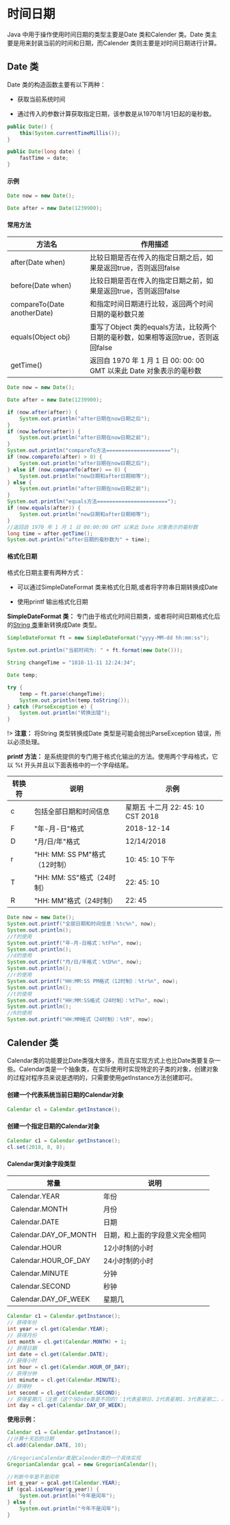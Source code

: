 # 时间日期

Java 中用于操作使用时间日期的类型主要是Date 类和Calender 类。Date 类主要是用来封装当前的时间和日期，而Calender 类则主要是对时间日期进行计算。

## Date 类

Date 类的构造函数主要有以下两种：

+ 获取当前系统时间

+ 通过传入的参数计算获取指定日期，该参数是从1970年1月1日起的毫秒数。

``` java
public Date() {
    this(System.currentTimeMillis());
}

public Date(long date) {
    fastTime = date;
}
``` 

#### 示例

``` java
Date now = new Date(); 

Date after = new Date(1239900); 
```

#### 常用方法

|方法名  |  作用描述|
|---| ---|
|after(Date when) | 比较日期是否在传入的指定日期之后，如果是返回true，否则返回false |
|before(Date when) | 比较日期是否在传入的指定日期之前，如果是返回true，否则返回false |
|compareTo(Date anotherDate) |和指定时间日期进行比较，返回两个时间日期的毫秒数只差 |
|equals(Object obj) | 重写了Object 类的equals方法，比较两个日期的毫秒数，如果相等返回true，否则返回false |
|getTime() | 返回自 1970 年 1 月 1 日 00: 00: 00 GMT 以来此 Date 对象表示的毫秒数 |

``` java
Date now = new Date(); 

Date after = new Date(1239900); 

if (now.after(after)) {
    System.out.println("after日期在now日期之后");
}
if (now.before(after)) {
    System.out.println("after日期在now日期之前");
}
System.out.println("compareTo方法=====================");
if (now.compareTo(after) > 0) {
    System.out.println("after日期在now日期之后");
} else if (now.compareTo(after) == 0) {
    System.out.println("now日期和after日期相等");
} else {
    System.out.println("after日期在now日期之前");
}
System.out.println("equals方法=======================");
if (now.equals(after)) {
    System.out.println("now日期和after日期相等");
}
//返回自 1970 年 1 月 1 日 00:00:00 GMT 以来此 Date 对象表示的毫秒数
long time = after.getTime();
System.out.println("after日期的毫秒数为" + time);
```

#### 格式化日期

格式化日期主要有两种方式：

+ 可以通过SimpleDateFormat 类来格式化日期,或者将字符串日期转换成Date

+ 使用printf 输出格式化日期

**SimpleDateFormat 类：** 专门由于格式化时间日期类，或者将时间日期格式化后的[String 类](/datatype/string)重新转换成Date 类型。
``` java
SimpleDateFormat ft = new SimpleDateFormat("yyyy-MM-dd hh:mm:ss");

System.out.println("当前时间为: " + ft.format(new Date()));

String changeTime = "1818-11-11 12:24:34";

Date temp;

try {
    temp = ft.parse(changeTime);
    System.out.println(temp.toString());
} catch (ParseException e) {
    System.out.println("转换出错");
}
```

!> **注意：** 将String 类型转换成Date 类型是可能会抛出ParseException 错误，所以必须处理。

**printf 方法：** 是系统提供的专门用于格式化输出的方法。使用两个字母格式，它以 %t 开头并且以下面表格中的一个字母结尾。

|转换符  |  说明| 示例 |
|---| ---| ---|
|c | 包括全部日期和时间信息| 星期五 十二月 22: 45: 10 CST 2018 |
|F | "年-月-日"格式 | 2018-12-14 |
|D | "月/日/年"格式 | 12/14/2018|
|r | "HH: MM: SS PM"格式（12时制）| 10: 45: 10 下午 |
|T | "HH: MM: SS"格式（24时制）| 22: 45: 10 |
|R | "HH: MM"格式（24时制） | 22: 45 | 

``` java
Date now = new Date();
System.out.printf("全部日期和时间信息：%tc%n", now);
System.out.println();
//f的使用
System.out.printf("年-月-日格式：%tF%n", now);
System.out.println();
//d的使用
System.out.printf("月/日/年格式：%tD%n", now);
System.out.println();
//r的使用
System.out.printf("HH:MM:SS PM格式（12时制）：%tr%n", now);
System.out.println();
//t的使用
System.out.printf("HH:MM:SS格式（24时制）：%tT%n", now);
System.out.println();
//R的使用
System.out.printf("HH:MM格式（24时制）：%tR", now);
```
## Calender 类

Calendar类的功能要比Date类强大很多，而且在实现方式上也比Date类要复杂一些。Calendar类是一个抽象类，在实际使用时实现特定的子类的对象，创建对象的过程对程序员来说是透明的，只需要使用getInstance方法创建即可。

#### 创建一个代表系统当前日期的Calendar对象
``` java
Calendar cl = Calendar.getInstance();
```

#### 创建一个指定日期的Calendar对象
``` java
Calendar c1 = Calendar.getInstance();
cl.set(2018, 8, 8);
```

#### Calendar类对象字段类型

|常量  |  说明|
|---| ---| 
|Calendar.YEAR | 年份 |
|Calendar.MONTH | 月份 |
|Calendar.DATE | 日期 |
|Calendar.DAY_OF_MONTH | 日期，和上面的字段意义完全相同 |
|Calendar.HOUR	| 12小时制的小时 |
|Calendar.HOUR_OF_DAY | 24小时制的小时|
|Calendar.MINUTE | 分钟 |
|Calendar.SECOND | 秒钟 |
|Calendar.DAY_OF_WEEK | 星期几 |

``` java
Calendar c1 = Calendar.getInstance();
// 获得年份
int year = cl.get(Calendar.YEAR);
// 获得月份
int month = cl.get(Calendar.MONTH) + 1;
// 获得日期
int date = cl.get(Calendar.DATE);
// 获得小时
int hour = cl.get(Calendar.HOUR_OF_DAY);
// 获得分钟
int minute = cl.get(Calendar.MINUTE);
// 获得秒
int second = cl.get(Calendar.SECOND);
// 获得星期几（注意（这个与Date类是不同的）：1代表星期日、2代表星期1、3代表星期二，以此类推）
int day = cl.get(Calendar.DAY_OF_WEEK);
```

**使用示例：**
``` java
Calendar c1 = Calendar.getInstance();
//计算十天后的日期
cl.add(Calendar.DATE, 10);
        
//GregorianCalendar类是Calender类的一个具体实现
GregorianCalendar gcal = new GregorianCalendar();

//判断今年是不是闰年
int g_year = gcal.get(Calendar.YEAR);
if (gcal.isLeapYear(g_year)) {
    System.out.println("今年是闰年");
} else {
    System.out.println("今年不是闰年");
}
```